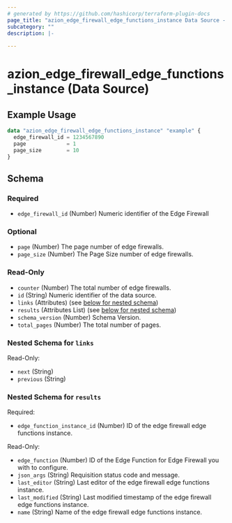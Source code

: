 ```yaml
---
# generated by https://github.com/hashicorp/terraform-plugin-docs
page_title: "azion_edge_firewall_edge_functions_instance Data Source - terraform-provider-azion"
subcategory: ""
description: |-
  
---
```


# azion_edge_firewall_edge_functions_instance (Data Source)



## Example Usage

```terraform
data "azion_edge_firewall_edge_functions_instance" "example" {
  edge_firewall_id = 1234567890
  page             = 1
  page_size        = 10
}
```

<!-- schema generated by tfplugindocs -->
## Schema

### Required

- `edge_firewall_id` (Number) Numeric identifier of the Edge Firewall

### Optional

- `page` (Number) The page number of edge firewalls.
- `page_size` (Number) The Page Size number of edge firewalls.

### Read-Only

- `counter` (Number) The total number of edge firewalls.
- `id` (String) Numeric identifier of the data source.
- `links` (Attributes) (see [below for nested schema](#nestedatt--links))
- `results` (Attributes List) (see [below for nested schema](#nestedatt--results))
- `schema_version` (Number) Schema Version.
- `total_pages` (Number) The total number of pages.

<a id="nestedatt--links"></a>
### Nested Schema for `links`

Read-Only:

- `next` (String)
- `previous` (String)


<a id="nestedatt--results"></a>
### Nested Schema for `results`

Required:

- `edge_function_instance_id` (Number) ID of the edge firewall edge functions instance.

Read-Only:

- `edge_function` (Number) ID of the Edge Function for Edge Firewall you with to configure.
- `json_args` (String) Requisition status code and message.
- `last_editor` (String) Last editor of the edge firewall edge functions instance.
- `last_modified` (String) Last modified timestamp of the edge firewall edge functions instance.
- `name` (String) Name of the edge firewall edge functions instance.
